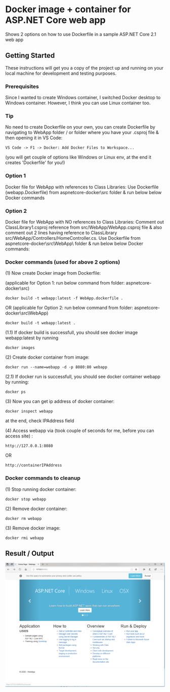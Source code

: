 # Docker image + container for ASP.NET Core web app  

Shows 2 options on how to use Dockerfile in a sample ASP.NET Core 2.1 web app

## Getting Started

These instructions will get you a copy of the project up and running on your local machine for development and testing purposes.

### Prerequisites

Since I wanted to create Windows container, I switched Docker desktop to Windows container. However, I think you can use Linux container too.

### Tip
No need to create Dockerfile on your own, you can create Dockerfile by navigating to WebApp folder / or folder where you have your .csproj file & then opening it in VS Code:
```
VS Code -> F1 -> Docker: Add Docker Files to Workspace... 
```
(you will get couple of options like Windows or Linux env, at the end it creates 'Dockerfile' for you!)

### Option 1

Docker file for WebApp with references to Class Libraries:
Use Dockerfile (webapp.Dockerfile) from aspnetcore-docker\src folder & run below below Docker commands

### Option 2

Docker file for WebApp with NO references to Class Libraries:
Comment out ClassLibrary1.csproj reference from src/WebApp/WebApp.csproj file & also comment out 2 lines having reference to ClassLibrary src/WebApp/Controllers/HomeController.cs. Use Dockerfile from aspnetcore-docker\src\WebApp\ folder & run below below Docker commands:

### Docker commands (used for above 2 options)

(1) Now create Docker image from Dockerfile:

(applicable for Option 1: run below command from folder: aspnetcore-docker\src)
```
docker build -t webapp:latest -f WebApp.dockerfile .
```
OR (applicable for Option 2: run below command from folder: aspnetcore-docker\src\WebApp)
```
docker build -t webapp:latest .
```
(1.1) If docker build is successfull, you should see docker image webapp:latest by running
```
docker images
```

(2) Create docker container from image:
```
docker run --name=webapp -d -p 8080:80 webapp
```
(2.1) If docker run is successfull, you should see docker container webapp by running:
```
docker ps
```

(3) Now you can get ip address of docker container:
```
docker inspect webapp
```
at the end, check IPAddress field

(4) Access webapp via (took couple of seconds for me, before you can access site) :
```
http://127.0.0.1:8080
```
OR
```
http://containerIPAddress
```

### Docker commands to cleanup

(1) Stop running docker container:
```
docker stop webapp
```

(2) Remove docker container:
```
docker rm webapp
```

(3) Remove docker image:
```
docker rmi webapp
```


## Result / Output

![Image of Result](https://github.com/abhishek-pradhan/aspnetcore-docker/blob/master/HelloWorld.PNG)

